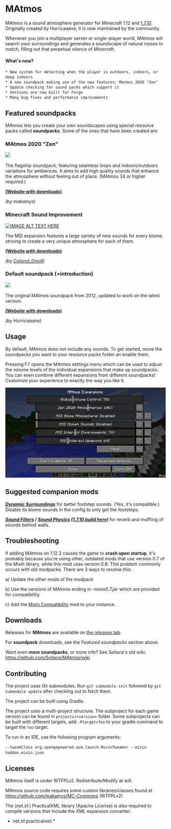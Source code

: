 MAtmos
======

MAtmos is a sound atmosphere generator for Minecraft 1.12 and [1.7.10](https://github.com/makamys/MAtmos/tree/1_7_10). Originally created by Hurricaaane, it is now maintained by the community.

Whenever you join a multiplayer server or single-player world, MAtmos will search your surroundings and generates a soundscape of natural noises to match, filling out that perpetual silence of Minecraft.

#### What's new?
```
* New system for detecting when the player is outdoors, indoors, or deep indoors
* A new soundpack making use of the new features: Matmos 2020 "Zen"
* Update checking for sound packs which support it
* Versions are now built for Forge
* Many bug fixes and performance improvements
```

## Featured soundpacks
MAtmos lets you create your own soundscapes using special resource packs called **soundpacks**. Some of the ones that have been created are:


### MAtmos 2020 "Zen"
[![](http://img.youtube.com/vi/3F85g3e2_MY/0.jpg)](http://www.youtube.com/watch?v=3F85g3e2_MY "")

The flagship soundpack, featuring seamless loops and indoors/outdoors variations for ambiences. It aims to add high quality sounds that enhance the atmosphere without feeling out of place. (MAtmos 34 or higher required.)

**[(Website with downloads)](https://github.com/makamys/MAtmos-2020-Zen)**

*(by makamys)*

### Minecraft Sound Improvement

[![IMAGE ALT TEXT HERE](https://img.youtube.com/vi/OnUeix34Qc4/0.jpg)](https://www.youtube.com/watch?v=OnUeix34Qc4)

The MSI expansion features a large variety of new sounds for every biome, striving to create a very unique atmosphere for each of them.

**[(Website with downloads)](https://github.com/makamys/MSI-Conversion)**

*(by [Colonel_Oneill](http://www.minecraftforum.net/members/Colonel_Oneill))*

### Default soundpack (+introduction)

[![](http://img.youtube.com/vi/Z4Zu4kvyDHU/0.jpg)](http://www.youtube.com/watch?v=Z4Zu4kvyDHU "")

The original MAtmos soundpack from 2012, updated to work on the latest version.

**[(Website with downloads)](https://github.com/makamys/MAtmos-2016-Default)**

*(by Hurricaaane)*

## Usage
By default, MAtmos does not include any sounds. To get started, move the soundpacks you want to your resource packs folder an enable them.

Pressing F7 opens the MAtmos settings menu which can be used to adjust the volume levels of the individual expansions that make up soundpacks. You can even combine different expansions from different soundpacks! Customize your experience to exactly the way you like it.

<img src="docs/matmos_menu.png" width="600">

## Suggested companion mods

[***Dynamic Surroundings***](https://www.curseforge.com/minecraft/mc-mods/dynamic-surroundings) for better footstep sounds. (Yes, it's compatible.) Disable its biome sounds in the config to only get the footsteps.

***[Sound Filters](https://www.curseforge.com/minecraft/mc-mods/sound-filters) / [Sound Physics](https://github.com/djpadbit/Sound-Physics) [(1.7.10 build here)](https://github.com/djpadbit/Sound-Physics/issues/26)*** for reverb and muffling of sounds behind walls.

## Troubleshooting

If adding MAtmos on 1.12.2 causes the game to **crash upon startup**, it's probably because you're using other, outdated mods that use version 0.7 of the Mixin library, while this mod uses version 0.8. This problem commonly occurs with old modpacks. There are 3 ways to resolve this:

a) Update the other mods of the modpack

b) Use the versions of MAtmos ending in *-mixin0.7.jar* which are provided for compatibility.

c) Add the [Mixin Compatibility](https://www.curseforge.com/minecraft/mc-mods/mixin-0-7-0-8-compatibility) mod to your instance.

## Downloads

Releases for **MAtmos** are available on [the releases tab](https://github.com/makamys/MAtmos/releases).

For **soundpack** downloads, see the *Featured soundpacks* section above.

Want even **more soundpacks**, or more info? See Sollace's old wiki: https://github.com/Sollace/MAtmos/wiki

## Contributing

The project uses Git submodules. Run `git submodule init` followed by `git submodule update` after checking out to fetch them.

The project can be built using Gradle.

The project uses a multi-project structure. The subproject for each game version can be found in `projects/<version>` folder. Some subprojects can be built with different targets, add `-Ptarget=foo` to your gradle command to target the `foo` target.

To run in an IDE, use the following program arguments:

`--tweakClass org.spongepowered.asm.launch.MixinTweaker --mixin haddon.mixin.json`

## Licenses

MAtmos itself is under WTFPLv2. Redistribute/Modify at will.

MAtmos source code requires some custom libraries/classes found at https://github.com/makamys/MC-Commons (WTFPLv2)

The (net.sf.) PracticalXML library (Apache License) is also required to compile versions that include the XML expansion converter:
- net.sf.practicalxml.*
